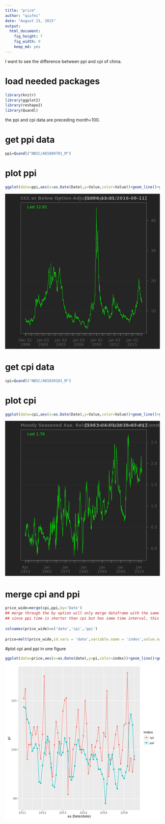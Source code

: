 ```yaml
---
title: "price"
author: "qiufei"
date: "August 21, 2015"
output: 
  html_document: 
    fig_height: 7
    fig_width: 9
    keep_md: yes
---
```


I want to see the difference between ppi and cpi of china.


# load needed packages


```r
library(knitr)
library(ggplot2)
library(reshape2)
library(Quandl)
```

the ppi and cpi data are preceding month=100.

# get ppi data


```r
ppi=Quandl("NBSC/A01080701_M")
```
# plot ppi


```r
ggplot(data=ppi,aes(x=as.Date(Date),y=Value,color=Value))+geom_line()+geom_point()
```

![plot of chunk unnamed-chunk-3](figure/unnamed-chunk-3-1.png)

# get cpi data

```r
cpi=Quandl("NBSC/A01030101_M")
```

# plot cpi

```r
ggplot(data=cpi,aes(x=as.Date(Date),y=Value,color=Value))+geom_line()+geom_point()
```

![plot of chunk unnamed-chunk-5](figure/unnamed-chunk-5-1.png)

# merge cpi and ppi

```r
price_wide=merge(cpi,ppi,by='Date')
## merge through the by option will only merge dataframe with the same variable name of the varible after by=.
## since ppi time is shorter than cpi but has same time interval, this is to get cpi and ppi in same time period.

colnames(price_wide)=c('date','cpi','ppi')

price=melt(price_wide,id.vars = 'date',variable.name = 'index',value.name = 'pi')
```

#plot cpi and ppi in one figure


```r
ggplot(data=price,aes(x=as.Date(date),y=pi,color=index))+geom_line()+geom_point()
```

![plot of chunk unnamed-chunk-7](figure/unnamed-chunk-7-1.png)

